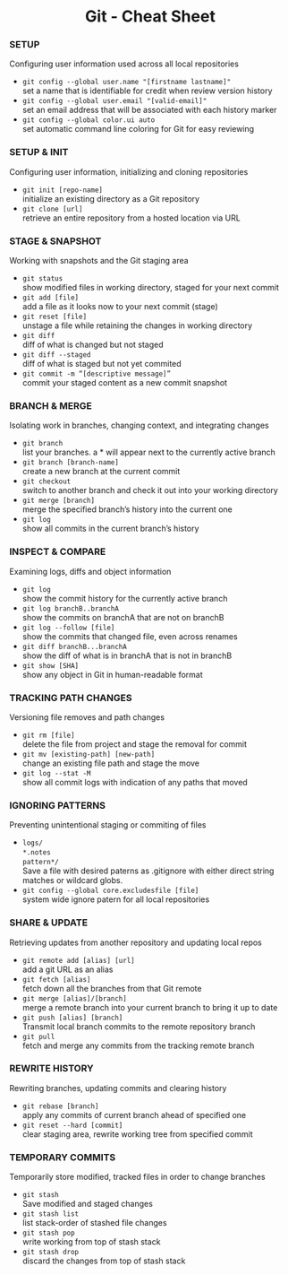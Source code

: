 <link rel="stylesheet" href="../source.css">
<link rel="stylesheet" href="https://cdn.jsdelivr.net/npm/bootstrap-icons@1.5.0/font/bootstrap-icons.css">

<h1 style="text-align:center">Git - Cheat Sheet</h1>

### SETUP
Configuring user information used across all local repositories
* ``git config --global user.name "[firstname lastname]"``</br>
set a name that is identifiable for credit when review version history
* ``git config --global user.email "[valid-email]"``</br>
set an email address that will be associated with each history marker
* ``git config --global color.ui auto``</br>
set automatic command line coloring for Git for easy reviewing

### SETUP & INIT
Configuring user information, initializing and cloning repositories
* ``git init [repo-name]``</br>
initialize an existing directory as a Git repository
* ``git clone [url]``</br>
retrieve an entire repository from a hosted location via URL

### STAGE & SNAPSHOT
Working with snapshots and the Git staging area
* ``git status``</br>
show modified files in working directory, staged for your next commit
* ``git add [file]``</br>
add a file as it looks now to your next commit (stage)
* ``git reset [file]``</br>
unstage a file while retaining the changes in working directory
* ``git diff``</br>
diff of what is changed but not staged
* ``git diff --staged``</br>
diff of what is staged but not yet commited
* ``git commit -m “[descriptive message]”``</br>
commit your staged content as a new commit snapshot

### BRANCH & MERGE
Isolating work in branches, changing context, and integrating changes
* ``git branch``</br>
list your branches. a * will appear next to the currently active branch
* ``git branch [branch-name]``</br>
create a new branch at the current commit
* ``git checkout``</br>
switch to another branch and check it out into your working directory
* ``git merge [branch]``</br>
merge the specified branch’s history into the current one
* ``git log``</br>
show all commits in the current branch’s history

### INSPECT & COMPARE
Examining logs, diffs and object information
* ``git log``</br>
show the commit history for the currently active branch
* ``git log branchB..branchA``</br>
show the commits on branchA that are not on branchB
* ``git log --follow [file]``</br>
show the commits that changed file, even across renames
* ``git diff branchB...branchA``</br>
show the diff of what is in branchA that is not in branchB
* ``git show [SHA]``</br>
show any object in Git in human-readable format

### TRACKING PATH CHANGES
Versioning file removes and path changes
* ``git rm [file]``</br>
delete the file from project and stage the removal for commit
* ``git mv [existing-path] [new-path]``</br>
change an existing file path and stage the move
* ``git log --stat -M``</br>
show all commit logs with indication of any paths that moved

### IGNORING PATTERNS
Preventing unintentional staging or commiting of files
* ``logs/``</br>
``*.notes``</br>
``pattern*/``</br>
Save a file with desired paterns as .gitignore with either direct string
matches or wildcard globs.
* ``git config --global core.excludesfile [file]``</br>
system wide ignore patern for all local repositories

### SHARE & UPDATE
Retrieving updates from another repository and updating local repos
* ``git remote add [alias] [url]``</br>
add a git URL as an alias
* ``git fetch [alias]``</br>
fetch down all the branches from that Git remote
* ``git merge [alias]/[branch]``</br>
merge a remote branch into your current branch to bring it up to date
* ``git push [alias] [branch]``</br>
Transmit local branch commits to the remote repository branch
* ``git pull``</br>
fetch and merge any commits from the tracking remote branch

### REWRITE HISTORY
Rewriting branches, updating commits and clearing history
* ``git rebase [branch]``</br>
apply any commits of current branch ahead of specified one
* ``git reset --hard [commit]``</br>
clear staging area, rewrite working tree from specified commit

### TEMPORARY COMMITS
Temporarily store modified, tracked files in order to change branches
* ``git stash``</br>
Save modified and staged changes
* ``git stash list``</br>
list stack-order of stashed file changes
* ``git stash pop``</br>
write working from top of stash stack
* ``git stash drop``</br>
discard the changes from top of stash stack



